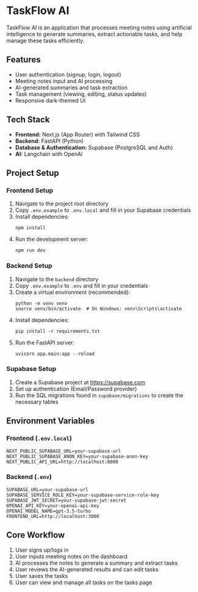 # TaskFlow AI

TaskFlow AI is an application that processes meeting notes using artificial intelligence to generate summaries, extract actionable tasks, and help manage these tasks efficiently.

## Features

- User authentication (signup, login, logout)
- Meeting notes input and AI processing
- AI-generated summaries and task extraction
- Task management (viewing, editing, status updates)
- Responsive dark-themed UI

## Tech Stack

- **Frontend:** Next.js (App Router) with Tailwind CSS
- **Backend:** FastAPI (Python)
- **Database & Authentication:** Supabase (PostgreSQL and Auth)
- **AI:** Langchain with OpenAI

## Project Setup

### Frontend Setup

1. Navigate to the project root directory
2. Copy `.env.example` to `.env.local` and fill in your Supabase credentials
3. Install dependencies:
   ```
   npm install
   ```
4. Run the development server:
   ```
   npm run dev
   ```

### Backend Setup

1. Navigate to the `backend` directory
2. Copy `.env.example` to `.env` and fill in your credentials
3. Create a virtual environment (recommended):
   ```
   python -m venv venv
   source venv/bin/activate  # On Windows: venv\Scripts\activate
   ```
4. Install dependencies:
   ```
   pip install -r requirements.txt
   ```
5. Run the FastAPI server:
   ```
   uvicorn app.main:app --reload
   ```

### Supabase Setup

1. Create a Supabase project at https://supabase.com
2. Set up authentication (Email/Password provider)
3. Run the SQL migrations found in `supabase/migrations` to create the necessary tables

## Environment Variables

### Frontend (`.env.local`)
```
NEXT_PUBLIC_SUPABASE_URL=your-supabase-url
NEXT_PUBLIC_SUPABASE_ANON_KEY=your-supabase-anon-key
NEXT_PUBLIC_API_URL=http://localhost:8000
```

### Backend (`.env`)
```
SUPABASE_URL=your-supabase-url
SUPABASE_SERVICE_ROLE_KEY=your-supabase-service-role-key
SUPABASE_JWT_SECRET=your-supabase-jwt-secret
OPENAI_API_KEY=your-openai-api-key
OPENAI_MODEL_NAME=gpt-3.5-turbo
FRONTEND_URL=http://localhost:3000
```

## Core Workflow

1. User signs up/logs in
2. User inputs meeting notes on the dashboard
3. AI processes the notes to generate a summary and extract tasks
4. User reviews the AI-generated results and can edit tasks
5. User saves the tasks
6. User can view and manage all tasks on the tasks page
